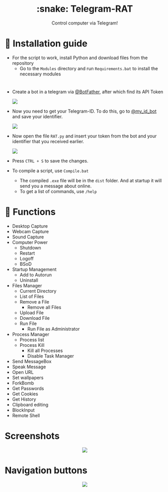 <h1 align="center">:snake: Telegram-RAT</h1>

<p align="center">
  Control computer via Telegram!
</p>

# :page_facing_up: Installation guide
* For the script to work, install Python and download files from the repository
  * Go to the `Modules` directory and run `Requirements.bat` to install the necessary modules

#

* Create a bot in a telegram via [@BotFather](t.me/BotFather), after which find its API Token

  <img src="https://i.imgur.com/3eWSJtZ.png">

* Now you need to get your Telegram-ID. To do this, go to [@my_id_bot](t.me/my_id_bot) and save your identifier.

  <img src="https://i.imgur.com/TIoauMO.png">

* Now open the file `RAT.py` and insert your token from the bot and your identifier that you received earlier.

  <img src="https://i.imgur.com/ZaMLZ2F.png">

* Press `CTRL + S` to save the changes.                                                
* To compile a script, use `Compile.bat`
  * The compiled `.exe` file will be in the `dist` folder. And at startup it will send you a message about online.
  * To get a list of commands, use `/help`

# :rose: Functions
* Desktop Capture
* Webcam Capture
* Sound Capture
* Computer Power
   * Shutdown
   * Restart
   * Logoff
   * BSoD
* Startup Management
   * Add to Autorun
   * Uninstall
* Files Manager
   * Current Directory
   * List of Files
   * Remove a File
      * Remove all Files
   * Upload File
   * Download File
   * Run File
      * Run File as Administrator
* Process Manager
  * Process list
  * Process Kill
     * Kill all Processes
     * Disable Task Manager
* Send MessageBox
* Speak Message
* Open URL
* Set wallpapers
* ForkBomb
* Get Passwords
* Get Cookies
* Get History
* Clipboard editing
* BlockInput
* Remote Shell

# Screenshots
<p align="center">
    <img src="https://i.imgur.com/y3Pzz5B.png" Telegram-RAT">
</p>

# Navigation buttons
<p align="center">
    <img src="https://i.imgur.com/LMsVw3L.png" Telegram-RAT">
</p>
